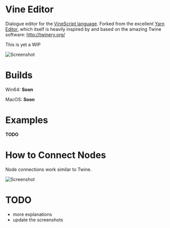 # Vine Editor

Dialogue editor for the [VineScript language](https://github.com/julsam/VineScript). Forked from the excellent [Yarn Editor](https://github.com/InfiniteAmmoInc/Yarn), which itself is heavily inspired by and based on the amazing Twine software: http://twinery.org/

This is yet a WIP

![Screenshot](http://infiniteammo.com/Yarn/screenshot.jpg)

# Builds

Win64: **Soon**

MacOS: **Soon**

# Examples

**TODO**

# How to Connect Nodes

Node connections work similar to Twine.

![Screenshot](http://infiniteammo.com/Yarn/node-connections.jpg)

# TODO
 * more explanations
 * update the screenshots